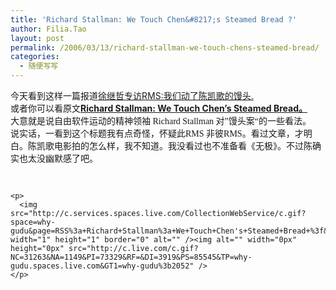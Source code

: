 ```yaml
---
title: 'Richard Stallman: We Touch Chen&#8217;s Steamed Bread ?'
author: Filia.Tao
layout: post
permalink: /2006/03/13/richard-stallman-we-touch-chens-steamed-bread/
categories:
  - 随便写写
---
```

<div>
  今天看到这样一篇报道<a href="http://solidot.org/article.php/20060313135656857">徐继哲专访RMS:我们动了陈凯歌的馒头.</a><br />或者你可以看原文<a href="http://billxu.com/friend/rms/rms.billxu.steamed.bread.html"><b>Richard Stallman: We Touch Chen&#8217;s Steamed Bread。</b></a><br />大意就是说<font><font face="楷体_GB2312">自由软件运动的精神领袖 Richard Stallman 对”馒头案“的一些看法。<br /> 说实话，一看到这个标题我有点奇怪，怀疑此RMS 非彼RMS。看过文章，才明白。陈凯歌</font></font><font><font face="楷体_GB2312">电影拍的怎么样，我不知道。我没看过也不准备看《无极》</font></font><font><font face="楷体_GB2312">。不过</font></font><font><font face="楷体_GB2312">陈</font></font><font><font face="楷体_GB2312">确实也太没幽默感了吧。</font></font></p> 
  
  <p>
    <font><font face="楷体_GB2312"> <br /></font></font></div> 
    
    <p>
      <img src="http://c.services.spaces.live.com/CollectionWebService/c.gif?space=why-gudu&page=RSS%3a+Richard+Stallman%3a+We+Touch+Chen's+Steamed+Bread+%3f&referrer=" width="1" height="1" border="0" alt="" /><img alt="" width="0px" height="0px" src="http://c.live.com/c.gif?NC=31263&NA=1149&PI=73329&RF=&DI=3919&PS=85545&TP=why-gudu.spaces.live.com&GT1=why-gudu%3b2052" />
    </p>